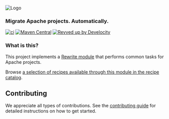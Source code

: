 ![Logo](https://github.com/openrewrite/rewrite/raw/main/doc/logo-oss.png)
### Migrate Apache projects. Automatically.

[![ci](https://github.com/openrewrite/rewrite-apache/actions/workflows/ci.yml/badge.svg)](https://github.com/openrewrite/rewrite-apache/actions/workflows/ci.yml)
[![Maven Central](https://img.shields.io/maven-central/v/org.openrewrite.recipe/rewrite-apache.svg)](https://mvnrepository.com/artifact/org.openrewrite.recipe/rewrite-apache)
[![Revved up by Develocity](https://img.shields.io/badge/Revved%20up%20by-Develocity-06A0CE?logo=Gradle&labelColor=02303A)](https://ge.openrewrite.org/scans)

### What is this?

This project implements a [Rewrite module](https://github.com/openrewrite/rewrite) that performs common tasks for Apache projects.

Browse [a selection of recipes available through this module in the recipe catalog](https://docs.openrewrite.org/recipes/apache).

## Contributing

We appreciate all types of contributions. See the [contributing guide](https://github.com/openrewrite/.github/blob/main/CONTRIBUTING.md) for detailed instructions on how to get started.
